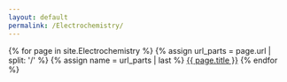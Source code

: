 ```yaml
---
layout: default
permalink: /Electrochemistry/
---
```

{% for page in site.Electrochemistry %}
{% assign url_parts = page.url | split: '/' %}
{% assign name = url_parts | last %}
<a class="page-link" href="{{ page.url | relative_url }}">{{ page.title }}</a>
{% endfor %}